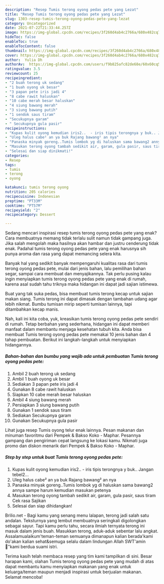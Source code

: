 ```yaml
---
description: "Resep Tumis terong oyong pedas pete yang Lezat"
title: "Resep Tumis terong oyong pedas pete yang Lezat"
slug: 1303-resep-tumis-terong-oyong-pedas-pete-yang-lezat
category: Uncategorized
date: 2021-07-22T21:33:44.257Z
image: https://img-global.cpcdn.com/recipes/3f260d4ab4c2766a/680x482cq70/tumis-terong-oyong-pedas-pete-foto-resep-utama.jpg
hideToc: false
enableToc: true
enableTocContent: false
thumbnail: https://img-global.cpcdn.com/recipes/3f260d4ab4c2766a/680x482cq70/tumis-terong-oyong-pedas-pete-foto-resep-utama.jpg
cover: https://img-global.cpcdn.com/recipes/3f260d4ab4c2766a/680x482cq70/tumis-terong-oyong-pedas-pete-foto-resep-utama.jpg
author:  Yulia Dh
authorAv:  https://img-global.cpcdn.com/users/f9b825afc82de68e/60x60cq50/avatar.jpg
ratingvalue: 3.5
reviewcount: 25
recipeingredient:
- "2 buah terong uk sedang"
- "1 buah oyong uk besar"
- "3 papan pete iris jadi 4"
- "8 cabe rawit haluskan"
- "10 cabe merah besar haluskan"
- "4 siung bawang merah"
- "3 siung bawang putih"
- "1 sendok saus tiram"
- "Secukupnya garam"
- " Secukupnya gula pasir"
recipeinstructions:
- "Kupas kulit oyong kemudian iris2..  - iris tipis terongnya y buk.. Jangan tebel2..."
- "Uleg halus cabe² an ya buk Rajang bawang² an nya"
- "Panaska minyak goreng..Tumis lombok yg di haluskan sama bawang2 annya sampe harum kemudian masukan petenya"
- "Masukan terong oyong tambah sedikit air, garam, gula pasir, saus tiram Cek rasa  Sajikan"
- "Selesai dan siap dinikmati!"
categories:
- Resep
tags:
- tumis
- terong
- oyong

katakunci: tumis terong oyong 
nutrition: 205 calories
recipecuisine: Indonesian
preptime: "PT33M"
cooktime: "PT57M"
recipeyield: "2"
recipecategory: Dessert

---
```



Sedang mencari inspirasi resep tumis terong oyong pedas pete yang enak? Cara membuatnya memang tidak terlalu sulit namun tidak gampang juga. Jika salah mengolah maka hasilnya akan hambar dan justru cenderung tidak enak. Padahal tumis terong oyong pedas pete yang enak harusnya sih punya aroma dan rasa yang dapat memancing selera kita.


Banyak hal yang sedikit banyak mempengaruhi kualitas rasa dari tumis terong oyong pedas pete, mulai dari jenis bahan, lalu pemilihan bahan segar, sampai cara membuat dan menyajikannya. Tak perlu pusing kalau ingin menyiapkan tumis terong oyong pedas pete yang enak di rumah, karena asal sudah tahu triknya maka hidangan ini dapat jadi sajian istimewa.

Buat yang tak suka pedas, bisa membuat tumis terong kecap untuk sajian makan siang. Tumis terong ini dapat dimasak dengan tambahan udang agar lebih nikmat. Bumbu tumisan mirip seperti tumisan lainnya, tapi ditambahkan kecap manis.


Nah, kali ini kita coba, yuk, kreasikan tumis terong oyong pedas pete sendiri di rumah. Tetap berbahan yang sederhana, hidangan ini dapat memberi manfaat dalam membantu menjaga kesehatan tubuh kita. Anda bisa membuat Tumis terong oyong pedas pete memakai 10 jenis bahan dan 4 tahap pembuatan. Berikut ini langkah-langkah untuk menyiapkan hidangannya.

<!--inarticleads1-->

##### Bahan-bahan dan bumbu yang wajib ada untuk pembuatan Tumis terong oyong pedas pete:

1. Ambil 2 buah terong uk sedang
1. Ambil 1 buah oyong uk besar
1. Sediakan 3 papan pete iris jadi 4
1. Gunakan 8 cabe rawit haluskan
1. Siapkan 10 cabe merah besar haluskan
1. Ambil 4 siung bawang merah
1. Persiapkan 3 siung bawang putih
1. Gunakan 1 sendok saus tiram
1. Sediakan Secukupnya garam
1. Gunakan  Secukupnya gula pasir


Lihat juga resep Tumis oyong telur enak lainnya. Pesan makanan dan minuman favoritmu dari Pempek &amp; Bakso Koko - Maphar. Pesannya gampang dan pengiriman cepat langsung ke lokasi kamu. Nikmati juga promo dan diskon menarik dari Pempek &amp; Bakso Koko - Maphar. 

<!--inarticleads2-->

##### Step by step untuk buat Tumis terong oyong pedas pete:

1. Kupas kulit oyong kemudian iris2..  - iris tipis terongnya y buk.. Jangan tebel2...
1. Uleg halus cabe² an ya buk Rajang bawang² an nya
1. Panaska minyak goreng..Tumis lombok yg di haluskan sama bawang2 annya sampe harum kemudian masukan petenya
1. Masukan terong oyong tambah sedikit air, garam, gula pasir, saus tiram Cek rasa  Sajikan
1. Selesai dan siap dihidangkan!

Brilio.net - Bagi kamu yang senang menu lalapan, terong jadi salah satu andalan. Teksturnya yang lembut membuatnya seringkali digolongkan sebagai sayur. Tapi kamu perlu tahu, secara ilmiah ternyata terong ini masuk dalam jenis buah. Masukkan terong, aduk-aduk sebentar lalu angkat. Assalamualaikum&#39;teman-teman semuanya dimanapun kalian berada&#39;kami do&#39;akan kalian sehat&amp;semuga selalu dalam lindungan Allah SWT&#39;amin🤲&#34;kami berdua suami istri. 

Terima kasih telah membaca resep yang tim kami tampilkan di sini. Besar harapan kami, olahan Tumis terong oyong pedas pete yang mudah di atas dapat membantu kamu menyiapkan makanan yang enak untuk keluarga/teman maupun menjadi inspirasi untuk berjualan makanan. Selamat mencoba!
